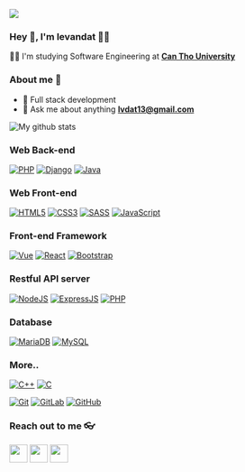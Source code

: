 ![](https://komarev.com/ghpvc/?username=lvdat&label=PROFILE+VIEWS)

### Hey 👋, I'm levandat 👨‍💻

👨‍🎓 I'm studying Software Engineering at **[Can Tho University](https://ctu.edu.vn/)** 

### About me :eyes:

- :dart: Full stack development 
- :e-mail: Ask me about anything **[lvdat13@gmail.com](mailto:lvdat13gmail.com)**

![My github stats](https://github-readme-stats.vercel.app/api?username=lvdat&show_icons=true&hide_border=false)

### Web Back-end
[![PHP](https://img.shields.io/badge/-PHP-777BB4?style=flat&logo=php&logoColor=white&link=https://github.com/lvdat)](https://github.com/lvdat)
[![Django](https://img.shields.io/badge/-Django-14354C?style=flat&logo=django&logoColor=white&link=https://github.com/lvdat)](https://github.com/lvdat)
[![Java](https://img.shields.io/badge/Java-orange?style=flat&logo=java&logoColor=white&link=https://github.com/lvdat)](https://github.com/lvdat)

### Web Front-end
[![HTML5](https://img.shields.io/badge/-HTML5-E34F26?style=flat&logo=html5&logoColor=white&link=https://github.com/lvdat)](https://github.com/lvdat)
[![CSS3](https://img.shields.io/badge/-CSS3-1572B6?style=flat&logo=css3&link=https://github.com/lvdat)](https://github.com/lvdat)
[![SASS](https://img.shields.io/badge/-SASS-CC6699?style=flat&logo=sass&logoColor=white&link=https://github.com/lvdat)](https://github.com/lvdat)
[![JavaScript](https://img.shields.io/badge/-JavaScript-black?style=flat&logo=javascript&link=https://github.com/lvdat)](https://github.com/lvdat)

### Front-end Framework
[![Vue](https://img.shields.io/badge/-VueJS-35495E?style=flat&logo=vue.js&link=https://github.com/lvdat)](https://github.com/lvdat)
[![React](https://img.shields.io/badge/-React-black?style=flat&logo=react&link=https://github.com/lvdat)](https://github.com/lvdat)
[![Bootstrap](https://img.shields.io/badge/-Bootstrap-563D7C?style=flat&logo=bootstrap&logoColor=white&link=https://github.com/lvdat)](https://github.com/lvdat)

### Restful API server
[![NodeJS](https://img.shields.io/badge/-NodeJS-black?style=flat&logo=Node.js&link=https://github.com/lvdat)](https://github.com/lvdat)
[![ExpressJS](https://img.shields.io/badge/Express.js-404D59?style=flat&logo=Node.js&logoColor=white)](https://github.com/lvdat)
[![PHP](https://img.shields.io/badge/-PHP-777BB4?style=flat&logo=php&logoColor=white&link=https://github.com/lvdat)](https://github.com/lvdat)

### Database
[![MariaDB](https://img.shields.io/badge/-MariaDB-black?style=flat&logo=mariadb&link=https://github.com/lvdat)](https://github.com/lvdat)
[![MySQL](https://img.shields.io/badge/-MySQL-black?style=flat&logo=mysql&link=https://github.com/lvdat)](https://github.com/lvdat)

### More..
[![C++](https://img.shields.io/badge/-C++-00599C?style=flat&logo=c%2B%2B&link=https://github.com/lvdat)](https://github.com/lvdat)
[![C](https://img.shields.io/badge/-C-00599C?style=flat&logo=c&logoColor=white&link=https://github.com/lvdat)](https://github.com/lvdat)

[![Git](https://img.shields.io/badge/-Git-black?style=flat&logo=git&link=https://github.com/lvdat)](https://github.com/lvdat) [![GitLab](https://img.shields.io/badge/-GitLab-FCA121?style=flat&logo=gitlab&link=https://github.com/lvdat)](https://gitlab.com/vilogger) [![GitHub](https://img.shields.io/badge/-GitHub-181717?style=flat&logo=github&link=https://github.com/lvdat)](https://github.com/lvdat)

### Reach out to me 👓
<a href="https://t.me/levandat"><img src="https://upload.wikimedia.org/wikipedia/commons/thumb/8/82/Telegram_logo.svg/768px-Telegram_logo.svg.png" width="32px" height="32px"></a> <a href="https://www.facebook.com/vilogger.dev"><img src="https://i.ibb.co/zmYNW4p/facebook.png" width="32px" height="32px"></a> <a href="https://www.instagram.com/vilogger.dev/"><img src="https://upload.wikimedia.org/wikipedia/commons/e/e7/Instagram_logo_2016.svg" width="32px" height="32px"></a>


